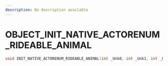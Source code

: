 ```yaml
---
description: No description available 
---
```


# OBJECT\_INIT_NATIVE_ACTORENUM_RIDEABLE_ANIMAL

```cpp
void INIT_NATIVE_ACTORENUM_RIDEABLE_ANIMAL(int _Unk0, int _Unk1, int _Unk2, int _Unk3);
```